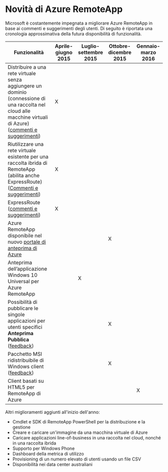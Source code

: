 <properties
    pageTitle="Novità di Azure RemoteApp | Microsoft Azure"
    description="Informazioni su quando saranno disponibili nuove funzionalità per Azure RemoteApp"
    services="remoteapp"
    documentationCenter=""
    authors="lizap"
    manager="mbaldwin" />

<tags
    ms.service="remoteapp"
    ms.workload="compute"
    ms.tgt_pltfrm="NA"
    ms.devlang="NA"
    ms.topic="article"
    ms.date="11/18/2015"
    ms.author="elizapo" />

# Novità di Azure RemoteApp

Microsoft è costantemente impegnata a migliorare Azure RemoteApp in base ai commenti e suggerimenti degli utenti. Di seguito è riportata una cronologia approssimativa della futura disponibilità di funzionalità.

|Funzionalità|Aprile-giugno 2015|Luglio-settembre 2015|Ottobre-dicembre 2015|Gennaio-marzo 2016|
|-----------|-------|-------|-------|-------|
|Distribuire a una rete virtuale senza aggiungere un dominio (connessione di una raccolta nel cloud alle macchine virtuali di Azure) ([commenti e suggerimenti](http://feedback.azure.com/forums/247748-azure-remoteapp/suggestions/5928457-provide-ability-to-add-vnet-to-cloud-deloyment-th))|X| | | |
|Riutilizzare una rete virtuale esistente per una raccolta ibrida di RemoteApp (abilita anche ExpressRoute) ([Commenti e suggerimenti](http://feedback.azure.com/forums/247748-azure-remoteapp/suggestions/5933123-existing-virtual-network-does-not-appear-when-tryi))|X|| | |
|ExpressRoute ([commenti e suggerimenti](http://feedback.azure.com/forums/247748-azure-remoteapp/suggestions/5933123-existing-virtual-network-does-not-appear-when-tryi))| X|| | |
|Azure RemoteApp disponibile nel nuovo [portale di anteprima di Azure](http://azure.microsoft.com/overview/preview-portal/)| | | X||
|Anteprima dell’applicazione Windows 10 Universal per Azure RemoteApp| | X|| |
|Possibilità di pubblicare le singole applicazioni per utenti specifici **Anteprima Pubblica** ([feedback](http://feedback.azure.com/forums/247748-azure-remoteapp/suggestions/6067043-allow-the-ability-to-publish-specific-apps-to-spec))| | |X||
|Pacchetto MSI ridistribuibile di Windows client ([feedback](http://feedback.azure.com/forums/247748-azure-remoteapp/suggestions/6627191-client-deployment-provide-an-msi-package-to-allo))| | |X||
|Client basati su HTML5 per RemoteApp di Azure| | | |X|

Altri miglioramenti aggiunti all'inizio dell'anno:

- Cmdlet e SDK di RemoteApp PowerShell per la distribuzione e la gestione
- Creare e caricare un'immagine da una macchina virtuale di Azure
- Caricare applicazioni line-of-business in una raccolta nel cloud, nonché in una raccolta ibrida
- Supporto per Windows Phone
- Dashboard della metrica di utilizzo
- Provisioning di un numero elevato di utenti usando un file CSV
- Disponibilità nei data center australiani
 

<!---HONumber=Nov15_HO4-->